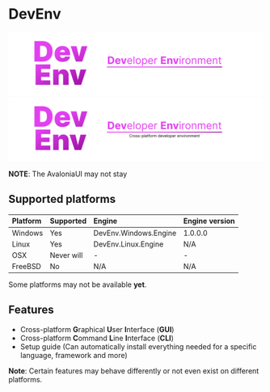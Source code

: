 # DevEnv
![Github Banner](images/banner_dark.png#gh-dark-mode-only)
![Github Banner](images/banner_light.png#gh-light-mode-only)

**NOTE**: The AvaloniaUI may not stay

## Supported platforms
| Platform  | Supported  | Engine                | Engine version |
|:----------|:-----------|:----------------------|:---------------|
| Windows   | Yes        | DevEnv.Windows.Engine | 1.0.0.0        |
| Linux     | Yes        | DevEnv.Linux.Engine   | N/A            |
| OSX       | Never will | -                     | -              |
| FreeBSD   | No         | N/A                   | N/A            |

Some platforms may not be available **yet**.

## Features
- Cross-platform **G**raphical **U**ser **I**nterface (**GUI**)
- Cross-platform **C**ommand **L**ine **I**nterface (**CLI**)
- Setup guide (Can automatically install everything needed for a specific language, framework and more)

**Note**: Certain features may behave differently or not even exist on different platforms.
